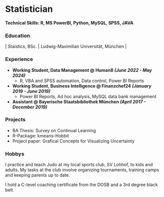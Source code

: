 # Statistician

**Technical Skills: R, MS PowerBI, Python, MySQL, SPSS, JAVA**

### Education
| Staistics, BSc.                        | Ludwig-Maximilian Universität, München |

### Experience
- **Working Student, Data Management @ Human8 *(June 2022 - May 2024)***
  - R, VBA and SPSS automation, Data control, Power BI Reports
- **Working Student, Business Intelligence @ Finanzchef24 *(January 2019 - June 2019)***
  - Power BI Reports, Ad hoc analysis, MySQL data bank management
- **Assistant @ Bayerische Staatsbibliothek München *(April 2017 - December 2019)***

### Projects
- BA Thesis: Survey on Continual Learning
- R-Package: kmeans-Hobbit
- Project paper: Grafical Concepts for Visualizing Uncertainty

### Hobbys
I practice and teach Judo at my local sports club, SV Lohhof, to kids and adults.
My tasks at the club involve organizing tournaments, training camps and keeping parents up to date.  

I hold a C-level coaching certificate from the DOSB and a 3rd degree black belt.
